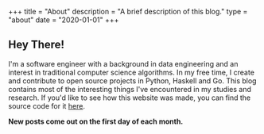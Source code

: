 +++
title = "About"
description = "A brief description of this blog."
type = "about"
date = "2020-01-01"
+++

## Hey There!
I'm a software engineer with a background in data engineering and an interest in traditional computer science algorithms. In my free time, I create and contribute to open source projects in Python, Haskell and Go. This blog contains most of the interesting things I've encountered in my studies and research.  If you'd like to see how this website was made, you can find the source code for it [here](https://github.com/Seancarpenter/blog).

**New posts come out on the first day of each month.**
